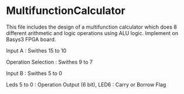 # MultifunctionCalculator
This file includes the design of a multifunction calculator which does 8 different arithmetic and logic operations using ALU logic. Implement on Basys3 FPGA board.

Input A : Swithes 15 to 10

Operation Selection : Swithes 9 to 7

Input B : Swithes 5 to 0

Leds 5 to 0 : Operation Output (6 bit), LED6 : Carry or Borrow Flag
